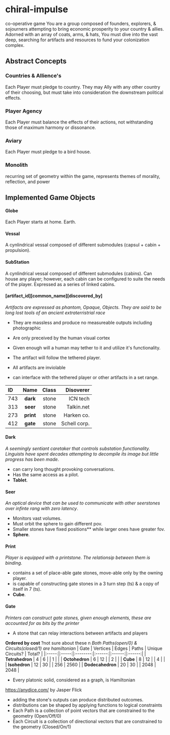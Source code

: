# chiral-impulse
co-operative game
  You are a group composed of founders, explorers, & sojourners attempting to bring economic prosperity to your country & allies. Adorned with an array of coats, arms, & hats, You must dive into the vast deep, searching for artifacts and resources to fund your colonization complex. 

## Abstract Concepts
### Countries & Allience's
  Each Player must pledge to country. They may Ally with any other country of their choosing, but must take into consideration the downstream political effects. 
### Player Agency
  Each Player must balance the effects of their actions, not withstanding those of maximum harmony or dissonance. 
### Aviary
  Each Player must pledge to a bird house. 
### Monolith 
  recurring set of geometry within the game, represents themes of morality, reflection, and power

## Implemented Game Objects 
#### Globe
  Each Player starts at home. Earth.
#### Vessal
  A cynlindrical vessal composed of different submodules (capsul + cabin + propulsion).
#### SubStation
  A cynlindrical vessal composed of different submodules (cabins). Can house any player; however, each cabin can be configured to suite the needs of the player. Expressed as a series of linked cabins. 

#### [artifact_id][common_name][discovered_by]
_Artifacts are expressed as phantom, Opaque, Objects. They are said to be long lost tools of an ancient extraterristrial race_
- They are massless and produce no measureable outputs including photographic
- Are only preceived by the human visual cortex
- Given enough will a human may tether to it and utilize it's functionality. 
- The artifact will follow the tethered player. 

- All artifacts are inviolable
- can interface with the tethered player or other artifacts in a set range.

[^1]: **bold**
[^1]: `code`  
[^1]: _italic_

  | ID |  Name | Class | Disoverer | 
|:-----|:--------:|------:|------:|
| 743   | **dark** | stone | ICN tech | 
| 313   |  **seer** | stone | Talkin.net |
| 273   | **print** | stone | Harken co. |
| 412   | **gate** | stone | Schell corp. |

#### Dark
  _A seemingly sentiant caretaker that controls substation functionality. Linguists have spent decades attempting to decompile its image but little progress has been made_.
  - can carry long thought provoking conversations.
  - Has the same access as a pilot.
  - **Tablet**.

  #### Seer
  _An optical device that can be used to communicate with other seerstones over infinte rang with zero latency_.  
  - Monitors vast volumes. 
  - Must orbit the sphere to gain different pov.
  - Smaller stones have fixed positions** while larger ones have greater fov.
  - **Sphere**.

  #### Print
  _Player is equipped with a printstone. The relationsip between them is binding_.
  - contains a set of place-able gate stones, move-able only by the owning player.
  - is capable of constructing gate stones in a 3 turn step (ts) & a copy of itself in 7 (ts).
  - **Cube**.

  #### Gate
  _Printers can construct gate stones, given enough elements, these are accounted for as bits by the printer_
   - A stone that can relay interactions between artifacts and players

**Ordered by cost**
?not sure about these n
_Both Paths(open/0) & Circuits(closed/1) are hamiltonian_
 | Gate | Vertices | Edges | Paths | Unique Circuits? | Total? |
|:-----:|:-----:|:--------:|:------:|:------:|:------:|
| **Tetrahedron** | 4 | 6 | | 1 | |
| **Octohedron** | 6 | 12 | | 2 | |
| **Cube** | 8 | 12 | | 4 | |
| **Isohedron** | 12 | 30 | | 256 | 2560 |
| **Dodecahedron** | 20 | 30 | | 2048 | 2048 |

- Every platonic solid, considered as a graph, is Hamiltonian

https://anydice.com/ by Jasper Flick
  - adding the stone's outputs can produce distributed outcomes.
  - distributions can be shaped by applying functions to logical constraints
  - Each Path is a collection of point vectors that are constrained to the geometry (Open/Off/0)
  - Each Circuit is a collection of directional vectors that are constrained to the geometry (Closed/On/1)
```

```




  







